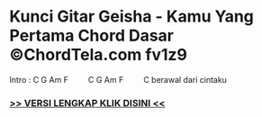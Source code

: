 
 # Kunci Gitar Geisha - Kamu Yang Pertama Chord Dasar ©ChordTela.com fv1z9


Intro : C G Am F         C G Am F         C berawal dari cintaku

###  <a href="https://shortlighzx.web.app?sq=Kunci Gitar Geisha - Kamu Yang Pertama Chord Dasar ©ChordTela.com"> >> VERSI LENGKAP KLIK DISINI << </a>
